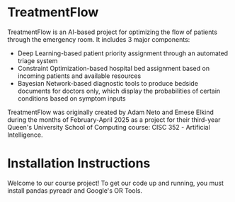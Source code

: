 # TreatmentFlow

TreatmentFlow is an AI-based project for optimizing the flow of patients through the emergency room.
It includes 3 major components:
- Deep Learning-based patient priority assignment through an automated triage system
- Constraint Optimization-based hospital bed assignment based on incoming patients and available resources
- Bayesian Network-based diagnostic tools to produce bedside documents for doctors only, which display the probabilities of certain conditions based on symptom inputs

TreatmentFlow was originally created by Adam Neto and Emese Elkind during the months of February-April 2025 as a project for their third-year Queen's University School of Computing course: CISC 352 - Artificial Intelligence.

# Installation Instructions

Welcome to our course project! To get our code up and running, you must install pandas pyreadr and Google's OR Tools.

